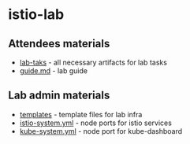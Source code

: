 # istio-lab

## Attendees materials
* [lab-taks](lab-tasks) - all necessary artifacts for lab tasks  
* [guide.md](lab-tasks/guide.md) - lab guide

## Lab admin materials
* [templates](lab-infra/templates) - template files for lab infra 
* [istio-system.yml](lab-infra/istio-system.yml) - node ports for istio services
* [kube-system.yml](lab-infra/kube-system.yml) - node port for kube-dashboard